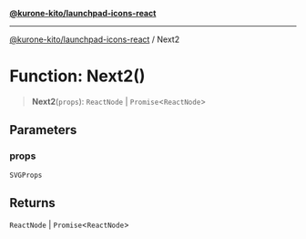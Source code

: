 [**@kurone-kito/launchpad-icons-react**](../README.md)

***

[@kurone-kito/launchpad-icons-react](../globals.md) / Next2

# Function: Next2()

> **Next2**(`props`): `ReactNode` \| `Promise`\<`ReactNode`\>

## Parameters

### props

`SVGProps`

## Returns

`ReactNode` \| `Promise`\<`ReactNode`\>
